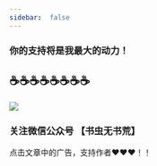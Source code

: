 ```yaml
---
sidebar:  false
---
```


### 你的支持将是我最大的动力！

## :coffee::coffee::coffee::coffee::coffee::coffee::coffee::coffee:

<img src="https://cdn.unclezs.com/20210105090216.jpeg"/>


### 关注微信公众号 【书虫无书荒】

点击文章中的广告，支持作者❤️❤️❤️！！